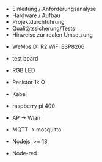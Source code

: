 - Einleitung / Anforderungsanalyse
- Hardware / Aufbau
- Projektdurchführung
- Qualitätssicherung/Tests
- Hinweise zur realen Umsetzung 

* WeMos D1 R2 WiFi ESP8266
* test board
* RGB LED
* Resistor 1k Ω
* Kabel
* raspberry pi 400
* AP -> Wlan

* MQTT -> mosquitto
* Nodejs: >= 18
* Node-red